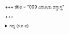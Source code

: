 +++
title = "009 ವಿರಚಿಸಿತು ಶಸ್ತ್ರಾಸ್ತ್ರ"

+++

<details><summary>ಗದ್ಯ (ಕ.ಗ.ಪ) </summary>

9. ವಿಧಿಪೂರ್ವಕವಾಗಿ ಕರ್ಣನು ಶಸ್ತ್ರಾಸ್ತ್ರ ಪೂಜೆಯನ್ನು ನೆರವೇರಿಸಿದನು. ಬಳಿಕ ಎಳೆಯ ದರ್ಭೆಗಳ ಮೇಲೆ ಪವಡಿಸಿ ಶಯನಾಗಾರದಲ್ಲಿ ಜಾಗರಣೆಯನ್ನು ಮಾಡಿದನು. ದುರ್ಯೋಧನನ ಪಾಳಯಗಳಲ್ಲಿ ರಾತ್ರಿ ಮನೆ ಮನೆಗಳಲ್ಲಿಯೂ ಶಸ್ತ್ರಾಸ್ತ್ರಗಳ ಪೂಜೆ ಸಮಾರಾಧನೆ ನಡೆಯಿತು. ಆ ಹಬ್ಬದಲ್ಲಿ ಅನೇಕ ಅರಸರೂ ಪಾಲುಗೊಂಡಿದ್ದರು.
</details>
